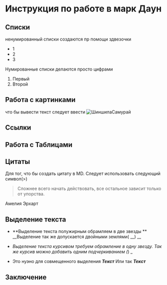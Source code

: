 # Инструкция  по работе в марк Даун

## Списки


ненумированный списки создаются пр помощи здвезочки
* 1
* 2 
* 3

Нумированные списки делаются просто цифрами 

1. Первый
2. Второй 


## Работа с картинками

что бы вывести текст следует ввести ![ШиншилаСамурай](Samurai.jpg)

## Ссылки 

## Работа с Таблицами

## Цитаты 

Для тог, что бы создать цитату в MD. Следует использовать следующий символ(>)

>  Сложнее всего начать действовать, все остальное зависит только от упорства.

Амелия Эрхарт

## Выделение текста

* **Выделение текста полужирным обрамляем в две звезды ** 
__Выделение так же допускается двойными  землями( __) __


* *Выделение текста курсивом требуем обрамление в одну звезду.* _Так же курсив можно добавить одним подчеркиванием (_) _

* Это нуэно для совмещенного выделения __*Текст*__ Или так _**Текст**_



## Заключение 